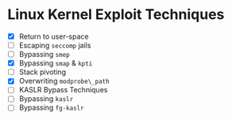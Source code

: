# Linux Kernel Exploit Techniques

 - [x] Return to user-space
 - [ ] Escaping `seccomp` jails
 - [ ] Bypassing `smep`
 - [x] Bypassing `smap` & `kpti`
 - [ ] Stack pivoting
 - [x] Overwriting `modprobe\_path`
 - [ ] KASLR Bypass Techniques
 - [ ] Bypassing `kaslr`
 - [ ] Bypassing `fg-kaslr`
